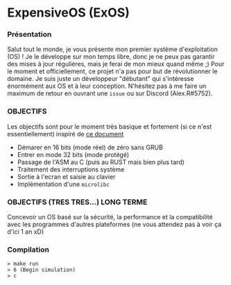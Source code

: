 # ExpensiveOS (ExOS)

### Présentation
Salut tout le monde, je vous présente mon premier système d'exploitation (OS) ! Je le développe sur mon temps libre, donc je ne peux pas garantir des mises à jour régulières, mais je ferai de mon mieux quand même ;) Pour le moment et officiellement, ce projet n'a pas pour but de révolutionner le domaine. Je suis juste un développeur "débutant" qui s'intéresse énormément aux OS et à leur conception. N'hésitez pas à me faire un maximum de retour en ouvrant une `issue` ou sur Discord (Alex.R#5752).

### OBJECTIFS
Les objectifs sont pour le moment très basique et fortement (si ce n'est essentiellement) inspiré de [ce document](https://github.com/cfenollosa/os-tutorial)
- Démarer en 16 bits (mode réel) de zéro sans GRUB
- Entrer en mode 32 bits (mode protégé)
- Passage de l'ASM au C (puis au RUST mais bien plus tard)
- Traitement des interruptions système
- Sortie à l'ecran et saisie au clavier
- Implémentation d'une `microlibc`

### OBJECTIFS (TRES TRES...) LONG TERME
Concevoir un OS basé sur la sécurité, la performance et la compatibilité avec les programmes d'autres plateformes (ne vous attendez pas à voir ça d'ici 1 an xD)

### Compilation
```shell
> make run
> 6 (Begin simulation)
> c
```